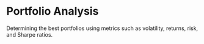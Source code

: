 # Portfolio Analysis
Determining the best portfolios using metrics such as volatility, returns, risk, and Sharpe ratios.
